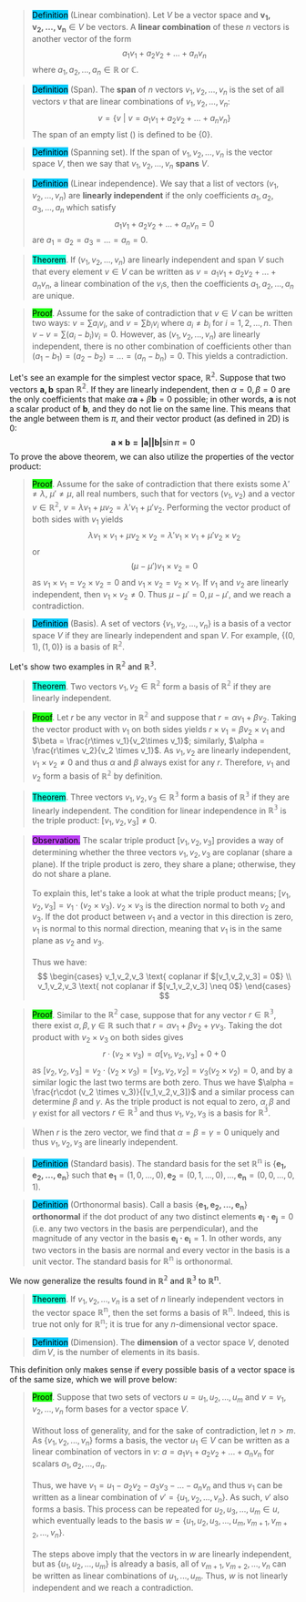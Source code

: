 > <span style="background-color: #03cafc; color: black;">Definition</span> (Linear combination). Let $V$ be a vector space and $\mathbf{v_1,v_2, ..., v_n} \in V$ be vectors. A **linear combination** of these $n$ vectors is another vector of the form
$$
a_1v_1+a_2v_2+...+a_nv_n
$$
> where $a_1,a_2,...,a_n \in \mathbb{R}$ or $\mathbb{C}$.

> <span style="background-color: #03cafc; color: black;">Definition</span> (Span). The **span** of $n$ vectors $v_1, v_2, ..., v_n$ is the set of all vectors $v$ that are linear combinations of $v_1, v_2, ..., v_n$:
$$
v = \{v\ |\ v = a_1v_1+a_2v_2 + ... + a_nv_n\}
$$
> The span of an empty list () is defined to be $\{0\}$.

> <span style="background-color: #03cafc; color: black;">Definition</span> (Spanning set). If the span of $v_1,v_2,...,v_n$ is the vector space $V$, then we say that $v_1,v_2,...,v_n$ **spans** $V$. 

> <span style="background-color: #03cafc; color: black;">Definition</span> (Linear independence). We say that a list of vectors $(v_1,v_2,...,v_n)$ are **linearly independent** if the only coefficients $a_1, a_2, a_3, ..., a_n$ which satisfy
$$
a_1v_1+a_2v_2+...+a_nv_n = 0
$$
> are $a_1=a_2=a_3=...=a_n=0$.

> <span style="background-color: #12ffd7; color: black;">Theorem</span>. If $(v_1, v_2, ..., v_n)$ are linearly independent and span $V$ such that every element $v \in V$ can be written as $v = a_1v_1+a_2v_2+...+a_nv_n$, a linear combination of the $v_i$s, then the coefficients $a_1, a_2, ..., a_n$ are unique.

> <span style="background-color: #1eff12; color: black;">Proof</span>. Assume for the sake of contradiction that $v \in V$ can be written two ways: $v = \sum a_i v_i,$ and $v = \sum b_i v_i$ where $a_i \neq b_i$ for $i = 1, 2, ..., n$. Then $v-v=\sum(a_i-b_i)v_i=0$. However, as $(v_1,v_2,...,v_n)$ are linearly independent, there is no other combination of coefficients other than $(a_1-b_1)=(a_2-b_2)=...=(a_n-b_n)=0$. This yields a contradiction.

Let's see an example for the simplest vector space, $\mathbb{R^2}$. Suppose that two vectors $\mathbf{a, b}$ span $\mathbb{R^2}$. If they are linearly independent, then $\alpha = 0, \beta = 0$ are the only coefficients that make $\alpha \mathbf{a}+\beta \mathbf{b}=0$ possible; in other words, $\mathbf{a}$ is not a scalar product of $\mathbf{b}$, and they do not lie on the same line. This means that the angle between them is $\pi$, and their vector product (as defined in 2D) is 0:
$$
\mathbf{a\times b = |a||b|}\sin \pi = 0
$$
To prove the above theorem, we can also utilize the properties of the vector product:
> <span style="background-color: #1eff12; color: black;">Proof</span>. Assume for the sake of contradiction that there exists some $\lambda' \neq \lambda$, $\mu' \neq \mu$, all real numbers, such that for vectors $(v_1,v_2)$ and a vector $v \in \mathbb{R^2}$, $v = \lambda v_1 + \mu v_2 = \lambda'v_1 +\mu'v_2$. Performing the vector product of both sides with $v_1$ yields
$$
\lambda v_1 \times v_1 + \mu v_2 \times v_2 = \lambda' v_1 \times v_1 + \mu' v_2 \times v_2
$$
> or
$$
(\mu-\mu')v_1\times v_2 = 0
$$
> as $v_1 \times v_1 = v_2 \times v_2 = 0$ and $v_1 \times v_2 = v_2 \times v_1$. If $v_1$ and $v_2$ are linearly independent, then $v_1 \times v_2 \neq 0$. Thus $\mu - \mu' = 0, \mu - \mu'$, and we reach a contradiction.

> <span style="background-color: #03cafc; color: black;">Definition</span> (Basis). A set of vectors $\{v_1,v_2,...,v_n\}$ is a basis of a vector space $V$ if they are linearly independent and span $V$. For example, $\{(0,1),(1,0)\}$ is a basis of $\mathbb{R^2}$.

Let's show two examples in $\mathbb{R^2}$ and $\mathbb{R^3}$.
> <span style="background-color: #12ffd7; color: black;">Theorem</span>. Two vectors $v_1, v_2 \in \mathbb{R^2}$ form a basis of $\mathbb{R^2}$ if they are linearly independent.

> <span style="background-color: #1eff12; color: black;">Proof</span>. Let $r$ be any vector in $\mathbb{R^2}$ and suppose that $r = \alpha v_1 + \beta v_2$. Taking the vector product with $v_1$ on both sides yields $r\times v_1 = \beta v_2 \times v_1$ and $\beta = \frac{r\times v_1}{v_2\times v_1}$; similarly, $\alpha = \frac{r\times v_2}{v_2 \times v_1}$. As $v_1,v_2$ are linearly independent, $v_1\times v_2 \neq 0$ and thus $\alpha$ and $\beta$ always exist for any $r$. Therefore, $v_1$ and $v_2$ form a basis of $\mathbb{R^2}$ by definition.

> <span style="background-color: #12ffd7; color: black;">Theorem</span>. Three vectors $v_1,v_2,v_3\in \mathbb{R^3}$ form a basis of $\mathbb{R^3}$ if they are linearly independent. The condition for linear independence in $\mathbb{R^3}$ is the triple product: $[v_1,v_2,v_3]\neq 0$.

> <span style="background-color: #bc42f5; color: black;">Observation.</span> The scalar triple product $[v_1,v_2,v_3]$ provides a way of determining whether the three vectors $v_1,v_2,v_3$ are coplanar (share a plane). If the triple product is zero, they share a plane; otherwise, they do not share a plane. <br/><br/> To explain this, let's take a look at what the triple product means; $[v_1,v_2,v_3]=v_1\cdot(v_2\times v_3)$. $v_2\times v_3$ is the direction normal to both $v_2$ and $v_3$. If the dot product between $v_1$ and a vector in this direction is zero, $v_1$ is normal to this normal direction, meaning that $v_1$ is in the same plane as $v_2$ and $v_3$. <br/><br/>
Thus we have:
$$
\begin{cases}
v_1,v_2,v_3 \text{ coplanar if $[v_1,v_2,v_3] = 0$} \\
v_1,v_2,v_3 \text{ not coplanar if $[v_1,v_2,v_3] \neq 0$}
\end{cases}
$$

> <span style="background-color: #1eff12; color: black;">Proof</span>. Similar to the $\mathbb{R^2}$ case, suppose that for any vector $r \in \mathbb{R^3}$, there exist $\alpha, \beta, \gamma \in \mathbb{R}$ such that $r = \alpha v_1 + \beta v_2 + \gamma v_3$. Taking the dot product with $v_2 \times v_3$ on both sides gives
$$
r\cdot (v_2 \times v_3) = \alpha[v_1,v_2,v_3] + 0 + 0
$$
> as $[v_2,v_2,v_3]=v_2\cdot(v_2\times v_3) = [v_3, v_2, v_2] = v_3(v_2\times v_2) = 0$, and by a similar logic the last two terms are both zero. Thus we have $\alpha = \frac{r\cdot (v_2 \times v_3)}{[v_1,v_2,v_3]}$ and a similar process can determine $\beta$ and $\gamma$. As the triple product is not equal to zero, $\alpha,\beta$ and $\gamma$ exist for all vectors $r\in\mathbb{R^3}$ and thus $v_1,v_2,v_3$ is a basis for $\mathbb{R^3}$.

> When $r$ is the zero vector, we find that $\alpha=\beta=\gamma=0$ uniquely and thus $v_1,v_2,v_3$ are linearly independent.

> <span style="background-color: #03cafc; color: black;">Definition</span> (Standard basis). The standard basis for the set $\mathbb{R^n}$ is $\{\mathbf{e_1,e_2,...,e_n}\}$ such that $\mathbf{e_1}=(1,0,...,0), \mathbf{e_2}=(0,1,...,0), ..., \mathbf{e_n}=(0,0,...,0,1)$.

> <span style="background-color: #03cafc; color: black;">Definition</span> (Orthonormal basis). Call a basis $\{\mathbf{e_1,e_2,...,e_n}\}$ **orthonormal** if the dot product of any two distinct elements $\mathbf{e_i\cdot e_j} = 0$ (i.e. any two vectors in the basis are perpendicular), and the magnitude of any vector in the basis $\mathbf{e_i \cdot e_i} =1$. In other words, any two vectors in the basis are normal and every vector in the basis is a unit vector. The standard basis for $\mathbb{R^n}$ is orthonormal.

We now generalize the results found in $\mathbb{R^2}$ and $\mathbb{R^3}$ to $\mathbb{R^n}$.

> <span style="background-color: #12ffd7; color: black;">Theorem</span>. If ${v_1, v_2, ..., v_n}$ is a set of $n$ linearly independent vectors in the vector space $\mathbb{R^n}$, then the set forms a basis of $\mathbb{R^n}$. Indeed, this is true not only for $\mathbb{R^n}$; it is true for any $n$-dimensional vector space.

> <span style="background-color: #03cafc; color: black;">Definition</span> (Dimension). The **dimension** of a vector space $V$, denoted $\dim V$, is the number of elements in its basis.

This definition only makes sense if every possible basis of a vector space is of the same size, which we will prove below:

> <span style="background-color: #1eff12; color: black;">Proof</span>. Suppose that two sets of vectors $u = {u_1,u_2,...,u_m}$ and $v = {v_1,v_2,...,v_n}$ form bases for a vector space $V$. <br/><br/>
Without loss of generality, and for the sake of contradiction, let $n > m$. As $\{v_1, v_2, ..., v_n\}$ forms a basis, the vector $u_1 \in V$ can be written as a linear combination of vectors in $v$: $a=a_1v_1 + a_2v_2 + ... + a_nv_n$ for scalars $a_1,a_2,...,a_n$. <br/><br/>
Thus, we have $v_1=u_1-a_2v_2-a_3v_3-...-a_nv_n$ and thus $v_1$ can be written as a linear combination of $v'=\{u_1, v_2, ..., v_n\}$. As such, $v'$ also forms a basis. This process can be repeated for $u_2, u_3, ..., u_m \in u$, which eventually leads to the basis $w=\{u_1,u_2,u_3,...,u_m,v_{m+1},v_{m+2},...,v_{n}\}$. <br/><br/>
The steps above imply that the vectors in $w$ are linearly independent, but as $\{u_1,u_2,...,u_m\}$ is already a basis, all of $v_{m+1},v_{m+2},...,v_n$ can be written as linear combinations of $u_1,...,u_m$. Thus, $w$ is not linearly independent and we reach a contradiction.

